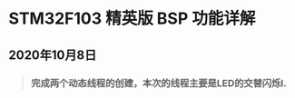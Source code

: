 <!--
 * @fileName: 
 * @description: 
 * @version: 
 * @author: lzc
 * @date: Do not edit
 * @lastEditors: lzc
 * @lastEditTime: Do not Edit
-->
# STM32F103 精英版 BSP 功能详解

## 2020年10月8日
> ### 完成两个动态线程的创建，本次的线程主要是LED的交替闪烁l.
 
